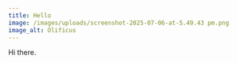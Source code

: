 ```yaml
---
title: Hello
image: /images/uploads/screenshot-2025-07-06-at-5.49.43 pm.png
image_alt: Olificus
---
```

Hi there.
